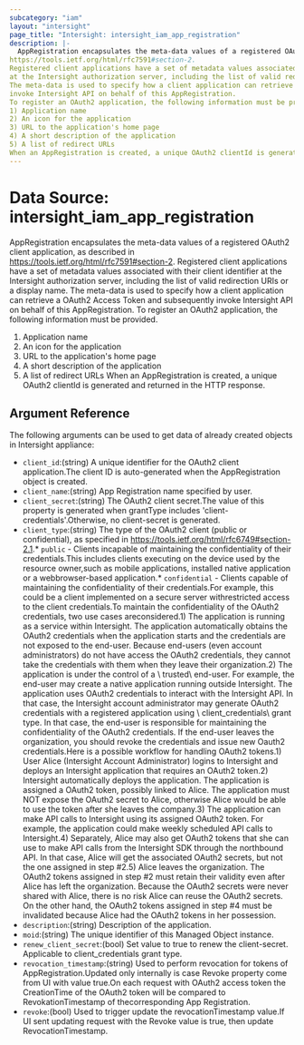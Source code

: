 ```yaml
---
subcategory: "iam"
layout: "intersight"
page_title: "Intersight: intersight_iam_app_registration"
description: |-
  AppRegistration encapsulates the meta-data values of a registered OAuth2 client application, as described in
https://tools.ietf.org/html/rfc7591#section-2.
Registered client applications have a set of metadata values associated with their client identifier
at the Intersight authorization server, including the list of valid redirection URIs or a display name.
The meta-data is used to specify how a client application can retrieve a OAuth2 Access Token and subsequently
invoke Intersight API on behalf of this AppRegistration.
To register an OAuth2 application, the following information must be provided.
1) Application name
2) An icon for the application
3) URL to the application's home page
4) A short description of the application
5) A list of redirect URLs
When an AppRegistration is created, a unique OAuth2 clientId is generated and returned in the HTTP response.
---
```


# Data Source: intersight_iam_app_registration
AppRegistration encapsulates the meta-data values of a registered OAuth2 client application, as described in
https://tools.ietf.org/html/rfc7591#section-2.
Registered client applications have a set of metadata values associated with their client identifier
at the Intersight authorization server, including the list of valid redirection URIs or a display name.
The meta-data is used to specify how a client application can retrieve a OAuth2 Access Token and subsequently
invoke Intersight API on behalf of this AppRegistration.
To register an OAuth2 application, the following information must be provided.
1) Application name
2) An icon for the application
3) URL to the application's home page
4) A short description of the application
5) A list of redirect URLs
When an AppRegistration is created, a unique OAuth2 clientId is generated and returned in the HTTP response.
## Argument Reference
The following arguments can be used to get data of already created objects in Intersight appliance:
* `client_id`:(string) A unique identifier for the OAuth2 client application.The client ID is auto-generated when the AppRegistration object is created. 
* `client_name`:(string) App Registration name specified by user. 
* `client_secret`:(string) The OAuth2 client secret.The value of this property is generated when grantType includes 'client-credentials'.Otherwise, no client-secret is generated. 
* `client_type`:(string) The type of the OAuth2 client (public or confidential), as specified in https://tools.ietf.org/html/rfc6749#section-2.1.* `public` - Clients incapable of maintaining the confidentiality of their credentials.This includes clients executing on the device used by the resource owner,such as mobile applications, installed native application or a webbrowser-based application.* `confidential` - Clients capable of maintaining the confidentiality of their credentials.For example, this could be a client implemented on a secure server withrestricted access to the client credentials.To maintain the confidentiality of the OAuth2 credentials, two use cases areconsidered.1) The application is running as a service within Intersight. The application automatically   obtains the OAuth2 credentials when the application starts and the credentials are not   exposed to the end-user.   Because end-users (even account administrators) do not have access the OAuth2 credentials,   they cannot take the credentials with them when they leave their organization.2) The application is under the control of a \ trusted\  end-user. For example,   the end-user may create a native application running outside Intersight. The application   uses OAuth2 credentials to interact with the Intersight API. In that case, the Intersight   account administrator may generate OAuth2 credentials with a registered application   using \ client_credentials\  grant type.   In that case, the end-user is responsible for maintaining the confidentiality of the   OAuth2 credentials. If the end-user leaves the organization, you should revoke the   credentials and issue new Oauth2 credentials.Here is a possible workflow for handling OAuth2 tokens.1) User Alice (Intersight Account Administrator) logins to Intersight and deploys an Intersight   application that requires an OAuth2 token.2) Intersight automatically deploys the application. The application is assigned a OAuth2 token,   possibly linked to Alice. The application must NOT expose the OAuth2 secret to Alice, otherwise   Alice would be able to use the token after she leaves the company.3) The application can make API calls to Intersight using its assigned OAuth2 token. For example,   the application could make weekly scheduled API calls to Intersight.4) Separately, Alice may also get OAuth2 tokens that she can use to make API calls from the   Intersight SDK through the northbound API. In that case, Alice will get the associated OAuth2   secrets, but not the one assigned in step #2.5) Alice leaves the organization. The OAuth2 tokens assigned in step #2 must retain their validity   even after Alice has left the organization. Because the OAuth2 secrets were never shared with   Alice, there is no risk Alice can reuse the OAuth2 secrets.   On the other hand, the OAuth2 tokens assigned in step #4 must be invalidated because Alice had   the OAuth2 tokens in her possession. 
* `description`:(string) Description of the application. 
* `moid`:(string) The unique identifier of this Managed Object instance. 
* `renew_client_secret`:(bool) Set value to true to renew the client-secret. Applicable to client_credentials grant type. 
* `revocation_timestamp`:(string) Used to perform revocation for tokens of AppRegistration.Updated only internally is case Revoke property come from UI with value true.On each request with OAuth2 access token the CreationTime of the OAuth2 token will be compared to RevokationTimestamp of thecorresponding App Registration. 
* `revoke`:(bool) Used to trigger update the revocationTimestamp value.If UI sent updating request with the Revoke value is true, then update RevocationTimestamp. 
